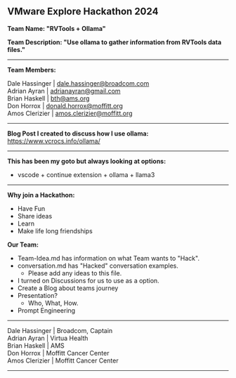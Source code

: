 ## VMware Explore Hackathon 2024

**Team Name: "RVTools + Ollama"**

**Team Description: "Use ollama to gather information from RVTools data files."**

---

**Team Members:**  

Dale Hassinger | dale.hassinger@broadcom.com  
Adrian Ayran   | adrianayran@gmail.com  
Brian Haskell  | bth@ams.org  
Don Horrox     | donald.horrox@moffitt.org  
Amos Clerizier | amos.clerizier@moffitt.org  

---

**Blog Post I created to discuss how I use ollama:**  
https://www.vcrocs.info/ollama/  

---

**This has been my goto but always looking at options:**  

* vscode + continue extension + ollama + llama3  

---

**Why join a Hackathon:**  
* Have Fun  
* Share ideas  
* Learn  
* Make life long friendships  


**Our Team:**
* Team-Idea.md has information on what Team wants to "Hack".  
* conversation.md has "Hacked" conversation examples.  
  * Please add any ideas to this file.  
* I turned on Discussions for us to use as a option.  
* Create a Blog about teams journey  
* Presentation?  
  * Who, What, How.  
* Prompt Engineering  

---

Dale Hassinger | Broadcom, Captain  
Adrian Ayran | Virtua Health  
Brian Haskell | AMS  
Don Horrox | Moffitt Cancer Center  
Amos Clerizier | Moffitt Cancer Center  

---
